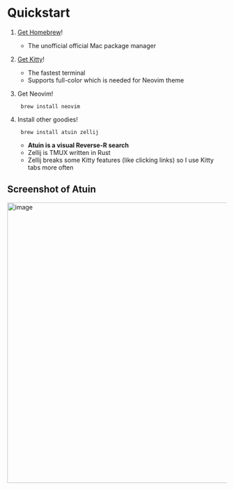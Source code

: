 # Quickstart

1. [Get Homebrew](https://brew.sh/)!
    - The unofficial official Mac package manager


2. [Get Kitty](https://sw.kovidgoyal.net/kitty/binary/)!
    - The fastest terminal
    - Supports full-color which is needed for Neovim theme

3. Get Neovim!

        brew install neovim

4. Install other goodies!

        brew install atuin zellij

   - **Atuin is a visual Reverse-R search**
   - Zellij is TMUX written in Rust
   - Zellij breaks some Kitty features (like clicking links) so I use Kitty tabs more often

## Screenshot of Atuin
<img width="643" alt="image" src="https://github.com/Peyton-Spencer/.config/assets/6766068/aaec6d7d-162a-4ea4-811c-2217fd32d1ce">
